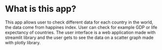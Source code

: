 # What is this app?

This app allows user to check different data for each country in the world, the data come from happines index.
User can check for example GDP or life expectancy of countries.
The user interface is a web application made with streamlit library and the user gets to see the data on a scatter 
graph made with plotly library.